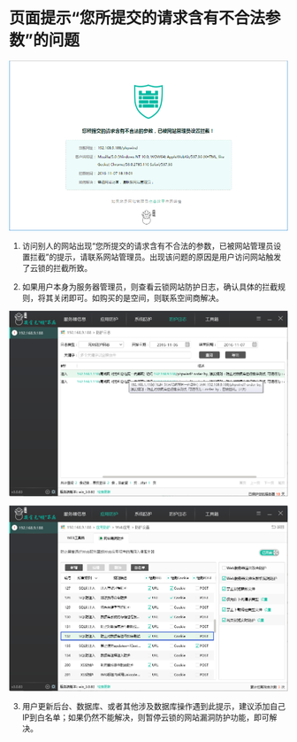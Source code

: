 # 页面提示“您所提交的请求含有不合法参数”的问题
![](/assets/q_36_1.png)

1. 访问别人的网站出现“您所提交的请求含有不合法的参数，已被网站管理员设置拦截”的提示，请联系网站管理员。出现该问题的原因是用户访问网站触发了云锁的拦截所致。

2. 如果用户本身为服务器管理员，则查看云锁网站防护日志，确认具体的拦截规则，将其关闭即可。如购买的是空间，则联系空间商解决。

 ![](/assets/q_36_2.png)

 ![](/assets/q_36_3.png)

3. 用户更新后台、数据库、或者其他涉及数据库操作遇到此提示，建议添加自己IP到白名单；如果仍然不能解决，则暂停云锁的网站漏洞防护功能，即可解决。
